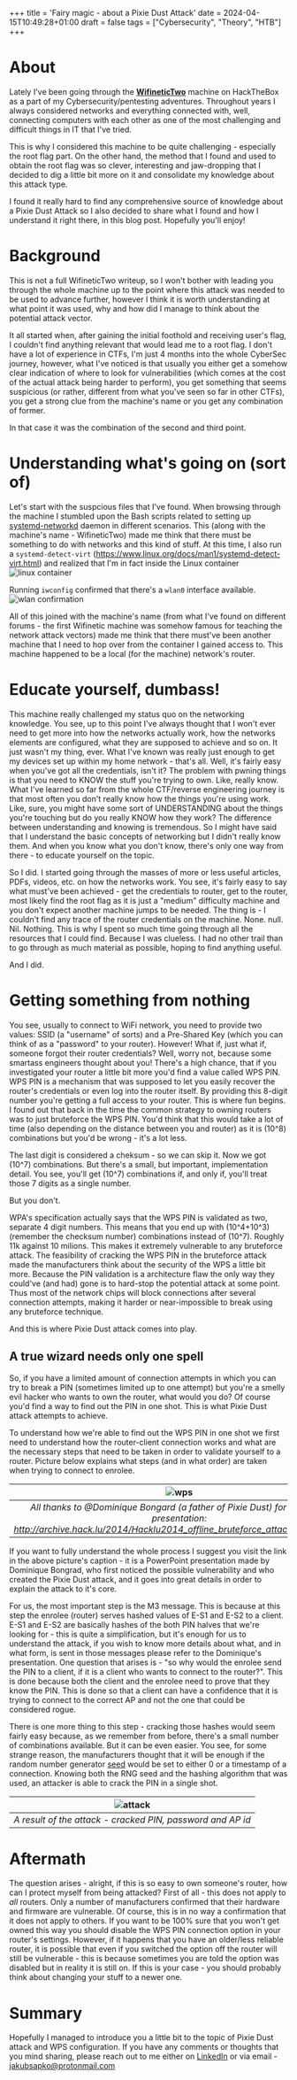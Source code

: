 +++
title = 'Fairy magic - about a Pixie Dust Attack'
date = 2024-04-15T10:49:28+01:00
draft = false
tags = ["Cybersecurity", "Theory", "HTB"]
+++

# About

Lately I've been going through the **[WifineticTwo](https://app.hackthebox.com/machines/WifineticTwo)** machine on HackTheBox as a part of my Cybersecurity/pentesting adventures. Throughout years I always considered networks and everything connected with, well, connecting computers with each other as one of the most challenging and difficult things in IT that I've tried.

This is why I considered this machine to be quite challenging - especially the root flag part. On the other hand, the method that I found and used to obtain the root flag was so clever, interesting and jaw-dropping that I decided to dig a little bit more on it and consolidate my knowledge about this attack type.

I found it really hard to find any comprehensive source of knowledge about a Pixie Dust Attack so I also decided to share what I found and how I understand it right there, in this blog post. Hopefully you'll enjoy!

# Background

This is not a full WifineticTwo writeup, so I won't bother with leading you through the whole machine up to the point where this attack was needed to be used to advance further, however I think it is worth understanding at what point it was used, why and how did I manage to think about the potential attack vector.

It all started when, after gaining the initial foothold and receiving user's flag, I couldn't find anything relevant that would lead me to a root flag. I don't have a lot of experience in CTFs, I'm just 4 months into the whole CyberSec journey, however, what I've noticed is that usually you either get a somehow clear indication of where to look for vulnerabilities (which comes at the cost of the actual attack being harder to perform), you get something that seems suspicious (or rather, different from what you've seen so far in other CTFs), you get a strong clue from the machine's name or you get any combination of former.

In that case it was the combination of the second and third point.

# Understanding what's going on (sort of)

Let's start with the suspcious files that I've found. 
When browsing through the machine I stumbled upon the Bash scripts related to setting up [systemd-networkd](https://wiki.archlinux.org/title/systemd-networkd) daemon in different scenarios. 
This (along with the machine's name - WifineticTwo) made me think that there must be something to do with networks and this kind of stuff. 
At this time, I also run a ```systemd-detect-virt``` (https://www.linux.org/docs/man1/systemd-detect-virt.html) and realized that I'm in fact inside the Linux container ![linux container](/linux_container.png)



Running ```iwconfig``` confirmed that there's a ```wlan0``` interface available. ![wlan confirmation](/wlan.png)


All of this joined with the machine's name (from what I've found on different forums - the first Wifinetic machine was somehow famous for teaching the network attack vectors) made me think that there must've been another machine that I need to hop over from the container I gained access to.
This machine happened to be a local (for the machine) network's router.


# Educate yourself, dumbass!

This machine really challenged my status quo on the networking knowledge. You see, up to this point I've always thought that I won't ever need to get more into how the networks actually work, how the networks elements are configured, what they are supposed to achieve and so on.
It just wasn't my thing, ever. What I've known was really just enough to get my devices set up within my home network - that's all. Well, it's fairly easy when you've got all the credentials, isn't it?
The problem with pwning things is that you need to KNOW the stuff you're trying to own. Like, really know. What I've learned so far from the whole CTF/reverse engineering journey is that most often you don't really know how the things you're using work.
Like, sure, you might have some sort of UNDERSTANDING about the things you're touching but do you really KNOW how they work? The difference between understanding and knowing is tremendous. So I might have said that I understand the basic concepts of networking but I didn't really know them.
And when you know what you don't know, there's only one way from there - to educate yourself on the topic.

So I did. I started going through the masses of more or less useful articles, PDFs, videos, etc. on how the networks work. You see, it's fairly easy to say what must've been achieved - get the credentials to router, get to the router, most likely find the root flag as it is just a "medium" difficulty machine and you don't expect another machine jumps to be needed. The thing is - I couldn't find any trace of the router credentials on the machine. None. null. Nil. Nothing.
This is why I spent so much time going through all the resources that I could find. Because I was clueless. I had no other trail than to go through as much material as possible, hoping to find anything useful.

And I did.

# Getting something from nothing

You see, usually to connect to WiFi network, you need to provide two values: SSID (a "username" of sorts) and a Pre-Shared Key (which you can think of as a "password" to your router).
However! What if, just what if, someone forgot their router credentials? Well, worry not, because some smartass engineers thought about you! There's a high chance, that if you investigated your router a little bit more you'd find a value called WPS PIN.
WPS PIN is a mechanism that was supposed to let you easily recover the router's credentials or even log into the router itself. By providing this 8-digit number you're getting a full access to your router. This is where fun begins.
I found out that back in the time the common strategy to owning routers was to just bruteforce the WPS PIN. You'd think that this would take a lot of time (also depending on the distance between you and router) as it is \(10^8\) combinations but you'd be wrong - it's a lot less.

The last digit is considered a cheksum - so we can skip it. Now we got \(10^7\) combinations. But there's a small, but important, implementation detail. You see, you'll get \(10^7\) combinations if, and only if, you'll treat those 7 digits as a single number. 

But you don't.

WPA's specification actually says that the WPS PIN is validated as two, separate 4 digit numbers. This means that you end up with \(10^4+10^3\) (remember the checksum number) combinations instead of \(10^7\). Roughly 11k against 10 milions. This makes it extremely vulnerable to any bruteforce attack.
The feasibility of cracking the WPS PIN in the bruteforce attack made the manufacturers think about the security of the WPS a little bit more. Because the PIN validation is a architecture flaw the only way they could've (and had) gone is to hard-stop the potential attack at some point. Thus most of the network chips will block connections after several connection attempts, making it harder or near-impossible to break using any bruteforce technique.

And this is where Pixie Dust attack comes into play.

## A true wizard needs only one spell

So, if you have a limited amount of connection attempts in which you can try to break a PIN (sometimes limited up to one attempt) but you're a smelly evil hacker who wants to own the router, what would you do? Of course you'd find a way to find out the PIN in one shot. This is what Pixie Dust attack attempts to achieve.

To understand how we're able to find out the WPS PIN in one shot we first need to understand how the router-client connection works and what are the necessary steps that need to be taken in order to validate yourself to a router.
Picture below explains what steps (and in what order) are taken when trying to connect to enrolee.

| ![wps](/wps2.png) |
|:--:|
| *All thanks to @Dominique Bongard (a father of Pixie Dust) for this great presentation: http://archive.hack.lu/2014/Hacklu2014_offline_bruteforce_attack_on_wps.pdf* |

If you want to fully understand the whole process I suggest you visit the link in the above picture's caption - it is a PowerPoint presentation made by Dominique Bongrad, who first noticed the possible vulnerability and who created the Pixie Dust attack, and it goes into great details in order to explain the attack to it's core.

For us, the most important step is the M3 message. This is because at this step the enrolee (router) serves hashed values of E-S1 and E-S2 to a client. E-S1 and E-S2 are basically hashes of the both PIN halves that we're looking for - this is quite a simplification, but it's enough for us to understand the attack, if you wish to know more details about what, and in what form, is sent in those messages please refer to the Dominique's presentation.
One question that arises is - "so why would the enrolee send the PIN to a client, if it is a client who wants to connect to the router?". This is done because both the client and the enrolee need to prove that they know the PIN. This is done so that a client can have a
confidence that it is trying to connect to the correct AP and not the one that could be considered rogue.

There is one more thing to this step - cracking those hashes would seem fairly easy because, as we remember from before, there's a small number of combinations available. But it can be even easier. You see, for some strange reason, the manufacturers thought that it will be enough if the random number generator [seed](https://en.wikipedia.org/wiki/Random_seed) would be set to either 0 or a timestamp of a connection. Knowing both the RNG seed and the hashing algorithm that was used, an attacker is able to crack the PIN in a single shot.

| ![attack](/attack2.png) |
|:--:|
| *A result of the attack - cracked PIN, password and AP id* |

# Aftermath

The question arises - alright, if this is so easy to own someone's router, how can I protect myself from being attacked? First of all - this does not apply to _all_ routers. Only a number of manufacturers confirmed that their hardware and firmware are vulnerable. Of course, this is in no way a confirmation that it does not apply to others.
If you want to be 100% sure that you won't get owned this way you should disable the WPS PIN connection option in your router's settings. However, if it happens that you have an older/less reliable router, it is possible that even if you switched the option off the router will still be vulnerable - this is because sometimes you are told the option was disabled but in reality it is still on.
If this is your case - you should probably think about changing your stuff to a newer one.

# Summary

Hopefully I managed to introduce you a little bit to the topic of Pixie Dust attack and WPS configuration. If you have any comments or thoughts that you mind sharing, please reach out to me either on [LinkedIn](https://www.linkedin.com/in/jakub-sapko/) or via email - jakubsapko@protonmail.com
